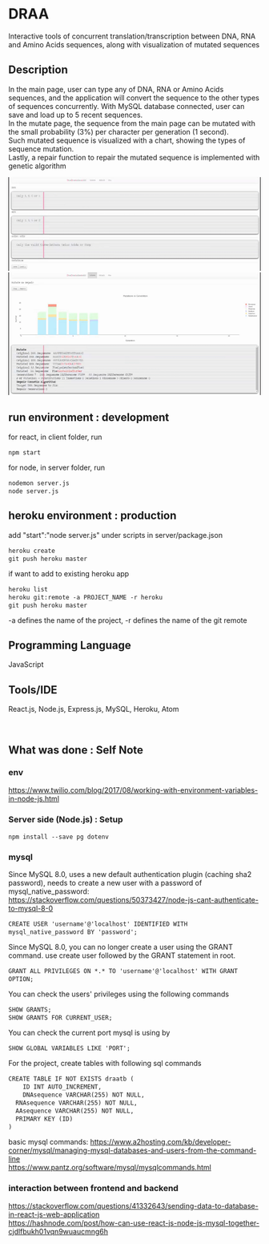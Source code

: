 # DRAA
Interactive tools of concurrent translation/transcription between DNA, RNA and Amino Acids sequences,
along with visualization of mutated sequences

## Description

In the main page, user can type any of DNA, RNA or Amino Acids sequences, and the application will convert the sequence to the other types of sequences concurrently.
With MySQL database connected, user can save and load up to 5 recent sequences. <br/>
In the mutate page, the sequence from the main page can be mutated with the small probability (3%) per character per generation (1 second). <br/>
Such mutated sequence is visualized with a chart, showing the types of sequence mutation.<br/>
Lastly, a repair function to repair the mutated sequence is implemented with genetic algorithm

![](/images/main.gif)
![](/images/mutate.gif)

## run environment : development
for react, in client folder, run
```
npm start
```
for node, in server folder, run
```
nodemon server.js
node server.js
```

## heroku environment : production
add "start":"node server.js" under scripts in server/package.json
```
heroku create
git push heroku master
```
if want to add to existing heroku app
```
heroku list
heroku git:remote -a PROJECT_NAME -r heroku
git push heroku master
```
-a defines the name of the project,
-r defines the name of the git remote

## Programming Language

JavaScript

## Tools/IDE

React.js, Node.js, Express.js, MySQL, Heroku, Atom

<br/>

## What was done : Self Note

### env
https://www.twilio.com/blog/2017/08/working-with-environment-variables-in-node-js.html

### Server side (Node.js) : Setup
```
npm install --save pg dotenv
```

### mysql
Since MySQL 8.0, uses a new default authentication plugin (caching sha2 password),
needs to create a new user with a password of mysql_native_password:
https://stackoverflow.com/questions/50373427/node-js-cant-authenticate-to-mysql-8-0
```
CREATE USER 'username'@'localhost' IDENTIFIED WITH mysql_native_password BY 'password';
```

Since MySQL 8.0, you can no longer create a user using the GRANT command. use create user followed by the GRANT statement in root.
```
GRANT ALL PRIVILEGES ON *.* TO 'username'@'localhost' WITH GRANT OPTION;
```

You can check the users' privileges using the following commands
```
SHOW GRANTS;
SHOW GRANTS FOR CURRENT_USER;
```

You can check the current port mysql is using by
```
SHOW GLOBAL VARIABLES LIKE 'PORT';
```

For the project, create tables with following sql commands
```
CREATE TABLE IF NOT EXISTS draatb (
	ID INT AUTO_INCREMENT,
	DNAsequence VARCHAR(255) NOT NULL,
  RNAsequence VARCHAR(255) NOT NULL,
  AAsequence VARCHAR(255) NOT NULL,
  PRIMARY KEY (ID)
)
```
basic mysql commands:
https://www.a2hosting.com/kb/developer-corner/mysql/managing-mysql-databases-and-users-from-the-command-line
<br/>
https://www.pantz.org/software/mysql/mysqlcommands.html

### interaction between frontend and backend
https://stackoverflow.com/questions/41332643/sending-data-to-database-in-react-js-web-application
<br/>
https://hashnode.com/post/how-can-use-react-js-node-js-mysql-together-cjdlfbukh01vqn9wuaucmng6h
